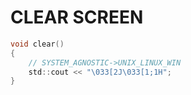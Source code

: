 # CLEAR SCREEN
```c
void clear()
{
    // SYSTEM_AGNOSTIC->UNIX_LINUX_WIN
    std::cout << "\033[2J\033[1;1H";
}
```
